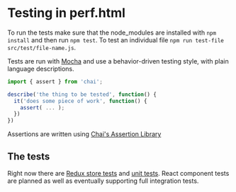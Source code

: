 # Testing in perf.html

To run the tests make sure that the node_modules are installed with `npm install` and then run `npm test`. To test an individual file `npm run test-file src/test/file-name.js`.

Tests are run with [Mocha](https://mochajs.org/) and use a behavior-driven testing style, with plain language descriptions.

```javascript
import { assert } from 'chai';

describe('the thing to be tested', function() {
  it('does some piece of work', function() {
    assert( ... );
  })
})
```

Assertions are written using [Chai's Assertion Library](http://chaijs.com/api/assert/)

## The tests

Right now there are [Redux store tests](./store) and [unit tests](./unit). React component tests are planned as well as eventually supporting full integration tests.
